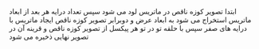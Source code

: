 ابتدا تصویر کوزه ناقص در ماتریس لود می شود
سپس تعداد درایه هر بعد از ابعاد ماتریس استخراج می شود
به ابعاد عرض و دوبرابر تصویر کوزه ناقص  ایجاد ماتریس با درایه های صفر
سپس با حلقه تو در تو هر پیکسل از تصویر کوزه ناقص و قرینه آن در تصویر نهایی ذخیره می شود
